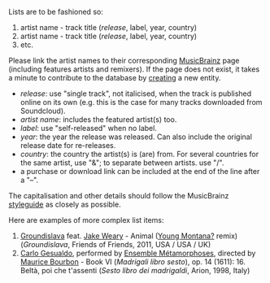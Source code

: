 Lists are to be fashioned so:

1. artist name - track title (_release_, label, year, country)
1. artist name - track title (_release_, label, year, country)
1. etc.

Please link the artist names to their corresponding [MusicBrainz](http://musicbrainz.org/) page (including features artists and remixers). If the page does not exist, it takes a minute to contribute to the database by [creating](https://musicbrainz.org/artist/create) a new entity.

* _release_: use "single track", not italicised, when the track is published online on its own (e.g. this is the case for many tracks downloaded from Soundcloud).
* _artist name_: includes the featured artist(s) too.
* _label_: use "self-released" when no label.
* _year_: the year the release was released. Can also include the original release date for re-releases.
* _country_: the country the artist(s) is (are) from. For several countries for the same artist, use "&"; to separate between artists. use "/".
* a purchase or download link can be included at the end of the line after a "–".

The capitalisation and other details should follow the MusicBrainz [styleguide](https://musicbrainz.org/doc/Style) as closely as possible.

Here are examples of more complex list items:

1. [Groundislava](http://musicbrainz.org/artist/2de5c744-20e7-4a4a-a5a0-f42ac8af229f) feat. [Jake Weary](http://musicbrainz.org/artist/5c7adea4-6534-4e69-97b8-e678377d38fa) - Animal ([Young Montana?](http://musicbrainz.org/artist/468533c1-6f09-4feb-82cf-44fcdae698ad) remix) (_Groundislava_, Friends of Friends, 2011, USA / USA / UK)
1. [Carlo Gesualdo](http://musicbrainz.org/artist/c6c6f154-b3b8-4f82-a500-589373f41556), performed by [Ensemble Métamorphoses](http://musicbrainz.org/artist/a4d45b22-e4e4-42cd-81b3-eb41441bdac2), directed by [Maurice Bourbon](http://musicbrainz.org/artist/02159271-1c4e-4e53-91ce-429815a7129b) - Book VI (_Madrigali libro sesto_), op. 14 (1611): 16. Beltà, poi che t'assenti (_Sesto libro dei madrigaldi_, Arion, 1998, Italy)